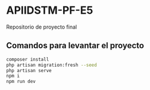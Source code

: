 # APIIDSTM-PF-E5

Repositorio de proyecto final

## Comandos para levantar el proyecto

``` bash
composer install
php artisan migration:fresh --seed
php artisan serve
npm i
npm run dev
```
